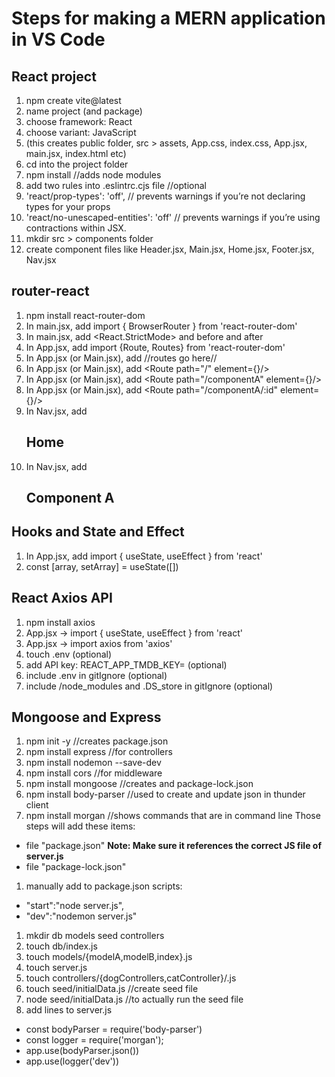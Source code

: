 # Steps for making a MERN application in VS Code

## React project
1. npm create vite@latest
1. name project (and package)
1. choose framework: React
1. choose variant: JavaScript
1. (this creates public folder, src > assets, App.css, index.css, App.jsx, main.jsx, index.html etc)
1. cd into the project folder
1. npm install //adds node modules
1. add two rules into .eslintrc.cjs file //optional
1.  'react/prop-types': 'off', // prevents warnings if you’re not declaring types for your props 
1.  'react/no-unescaped-entities': 'off' // prevents warnings if you’re using contractions within JSX.
1. mkdir src > components folder
1. create component files like Header.jsx, Main.jsx, Home.jsx, Footer.jsx, Nav.jsx

## router-react
1. npm install react-router-dom
1. In main.jsx, add import { BrowserRouter } from 'react-router-dom'
1. In main.jsx, add  <React.StrictMode> and <BrowserRouter> before and after <App/>
1. In App.jsx, add import {Route, Routes} from 'react-router-dom'
1. In App.jsx (or Main.jsx), add <Routes> //routes go here// <Routes/>
1. In App.jsx (or Main.jsx), add <Route path="/" element={<Home/>}/>
1. In App.jsx (or Main.jsx), add <Route path="/componentA" element={<ComponentA/>}/> 
1. In App.jsx (or Main.jsx), add <Route path="/componentA/:id" element={<ComponentADetails/>}/> 
1. In Nav.jsx, add <Link to="/"><h2>Home </h2></Link>
1. In Nav.jsx, add <Link to="/componentA"><h2>Component A</h2></Link>

## Hooks and State and Effect
1. In App.jsx, add import { useState, useEffect } from 'react'
1. const [array, setArray] = useState([])

## React Axios API 
1. npm install axios
1. App.jsx -> import { useState, useEffect } from 'react'
1. App.jsx -> import axios from 'axios'
1. touch .env (optional)
1. add API key: REACT_APP_TMDB_KEY=<Your secret token> (optional)
1. include .env in gitIgnore (optional)
1. include /node_modules and .DS_store in gitIgnore (optional)

## Mongoose and Express
1. npm init -y //creates package.json
1. npm install express //for controllers
1. npm install nodemon --save-dev
1. npm install cors //for middleware
1. npm install mongoose //creates and package-lock.json
1. npm install body-parser //used to create and update json in thunder client
1. npm install morgan //shows commands that are in command line
Those steps will add these items:
* file "package.json" **Note: Make sure it references the correct JS file of server.js**
* file "package-lock.json"
1. manually add to package.json scripts:  
* "start":"node server.js",
*  "dev":"nodemon server.js"
1. mkdir db models seed controllers
1. touch db/index.js 
1. touch models/{modelA,modelB,index}.js 
1. touch server.js
1. touch controllers/{dogControllers,catController}/.js
1. touch seed/initialData.js //create seed file
1. node seed/initialData.js //to actually run the seed file
1. add lines to server.js
* const bodyParser = require('body-parser')
* const logger = require('morgan');
* app.use(bodyParser.json()) 
* app.use(logger('dev'))